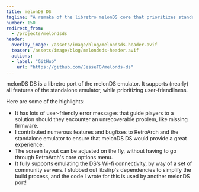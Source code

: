 ```yaml
---
title: melonDS DS
tagline: "A remake of the libretro melonDS core that prioritizes standalone parity, reliability, and usability."
number: 150
redirect_from:
  - /projects/melondsds
header:
  overlay_image: /assets/image/blog/melondsds-header.avif
  teaser: /assets/image/blog/melondsds-header.avif
  actions:
  - label: "GitHub"
    url: "https://github.com/JesseTG/melonds-ds"
---
```


melonDS DS is a libretro port of the melonDS emulator.
It supports (nearly) all features of the standalone emulator,
while prioritizing user-friendliness.

Here are some of the highlights:

- It has lots of user-friendly error messages that guide players to a solution
  should they encounter an unrecoverable problem, like missing firmware.
- I contributed numerous features and bugfixes
  to RetroArch and the standalone emulator
  to ensure that melonDS DS would provide a great experience.
- The screen layout can be adjusted on the fly,
  without having to go through RetroArch's core options menu.
- It fully supports emulating the DS's Wi-fi connectivity,
  by way of a set of community servers.
  I stubbed out libslirp's dependencies to simplify the build process,
  and the code I wrote for this is used by another melonDS port!